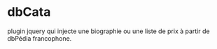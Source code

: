 dbCata
======

plugin jquery qui injecte une biographie ou une liste de prix à partir de dbPédia francophone.

